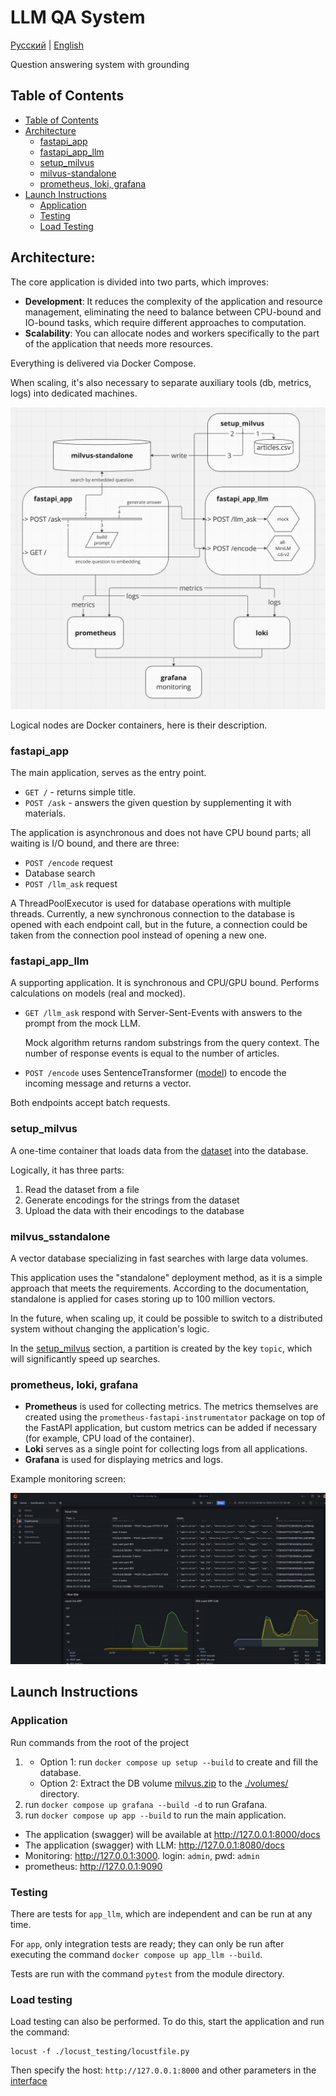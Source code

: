 # LLM QA System

[Русский](./README.ru.md) | [English](./README.md)

Question answering system with grounding

## Table of Contents

- [Table of Contents](#table-of-contents)
- [Architecture](#architecture)
    - [fastapi_app](#fastapi_app)
    - [fastapi_app_llm](#fastapi_app_llm)
    - [setup_milvus](#setup_milvus)
    - [milvus-standalone](#milvus-standalone)
    - [prometheus, loki, grafana](#prometheus-loki-grafana)
- [Launch Instructions](#launch-instructions)
    - [Application](#application)
    - [Testing](#testing)
    - [Load Testing](#load-testing)

## Architecture:

The core application is divided into two parts, which improves:

- **Development**: It reduces the complexity of the application and resource management, eliminating the need to balance
  between CPU-bound and IO-bound tasks, which require different approaches to computation.
- **Scalability**: You can allocate nodes and workers specifically to the part of the application that needs more
  resources.

Everything is delivered via Docker Compose.

When scaling, it's also necessary to separate auxiliary tools (db, metrics, logs) into dedicated machines.

![architecture](./imgs/miro.png)

Logical nodes are Docker containers, here is their description.

### fastapi_app

The main application, serves as the entry point.

- `GET /` - returns simple title.
- `POST /ask` - answers the given question by supplementing it with materials.

The application is asynchronous and does not have CPU bound parts; all waiting is I/O bound, and there are three:

- `POST /encode` request
- Database search
- `POST /llm_ask` request

A ThreadPoolExecutor is used for database operations with multiple threads.
Currently, a new synchronous connection to the database is opened with each endpoint call, but in the future, a
connection could be taken from the connection pool instead of opening a new one.

### fastapi_app_llm

A supporting application. It is synchronous and CPU/GPU bound.
Performs calculations on models (real and mocked).

- `GET /llm_ask` respond with Server-Sent-Events with answers to the prompt from the mock LLM.

  Mock algorithm returns random substrings from the query context. The number of response events is equal to the number
  of articles.
- `POST /encode` uses SentenceTransformer ([model](https://huggingface.co/sentence-transformers/all-MiniLM-L6-v2)) to
  encode the incoming message and returns a vector.

Both endpoints accept batch requests.

### setup_milvus

A one-time container that loads data from
the [dataset](https://www.kaggle.com/datasets/asad1m9a9h6mood/news-articles/data) into the database.

Logically, it has three parts:

1) Read the dataset from a file
2) Generate encodings for the strings from the dataset
3) Upload the data with their encodings to the database

### milvus_sstandalone

A vector database specializing in fast searches with large data volumes.

This application uses the "standalone" deployment method, as it is a simple approach that meets the requirements.
According to the documentation, standalone is applied for cases storing up to 100 million vectors.

In the future, when scaling up, it could be possible to switch to a distributed system without changing the
application's logic.

In the [setup_milvus](#setup_milvus) section, a partition is created by the key `topic`, which will significantly speed
up searches.

### prometheus, loki, grafana

- **Prometheus** is used for collecting metrics. The metrics themselves are created using
  the `prometheus-fastapi-instrumentator` package on top of the FastAPI application, but custom metrics can be added if
  necessary (for example, CPU load of the container).
- **Loki** serves as a single point for collecting logs from all applications.
- **Grafana** is used for displaying metrics and logs.

Example monitoring screen:

![grafana](imgs/screenshot_grafana.png)

## Launch Instructions

### Application

Run commands from the root of the project

1.
    - Option 1: run `docker compose up setup --build` to create and fill the database.
    - Option 2: Extract the DB volume [milvus.zip](./volumes/milvus.zip) to the [./volumes/](./volumes) directory.
2. run `docker compose up grafana --build -d` to run Grafana.
3. run `docker compose up app --build` to run the main application.

- The application (swagger) will be available at http://127.0.0.1:8000/docs
- The application (swagger) with LLM: http://127.0.0.1:8080/docs
- Monitoring: http://127.0.0.1:3000. login: `admin`, pwd: `admin`
- prometheus: http://127.0.0.1:9090

### Testing

There are tests for `app_llm`, which are independent and can be run at any time.

For `app`, only integration tests are ready; they can only be run after executing the command
`docker compose up app_llm --build`.

Tests are run with the command `pytest` from the module directory.

### Load testing

Load testing can also be performed. To do this, start the application and run the command:

```commandline
locust -f ./locust_testing/locustfile.py
```

Then specify the host: `http://127.0.0.1:8000` and other parameters in the [interface](http://localhost:8089)